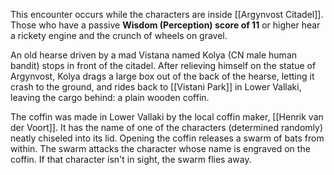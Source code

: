 This encounter occurs while the characters are inside [[Argynvost Citadel]]. Those who have a passive **Wisdom (Perception) score of 11** or higher hear a rickety engine and the crunch of wheels on gravel.

An old hearse driven by a mad Vistana named Kolya (CN male human bandit) stops in front of the citadel. After relieving himself on the statue of Argynvost, Kolya drags a large box out of the back of the hearse, letting it crash to the ground, and rides back to [[Vistani Park]] in Lower Vallaki, leaving the cargo behind: a plain wooden coffin.

The coffin was made in Lower Vallaki by the local coffin maker, [[Henrik van der Voort]]. It has the name of one of the characters (determined randomly) neatly chiseled into its lid. Opening the coffin releases a swarm of bats from within. The swarm attacks the character whose name is engraved on the coffin. If that character isn't in sight, the swarm flies away.